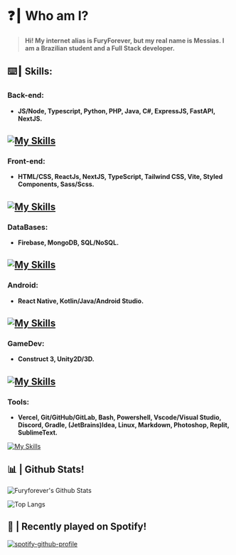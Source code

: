 # ❓┃ Who am I?
> **Hi! My internet alias is FuryForever, but my real name is Messias. I am a Brazilian student and a Full Stack developer.**

## ⌨️┃ Skills:

### Back-end:
+ **JS/Node, Typescript, Python, PHP, Java, C#, ExpressJS, FastAPI, NextJS.**

[![My Skills](https://skillicons.dev/icons?i=js,nodejs,typescript,python,php,java,cs,expressjs,fastapi,nextjs)](https://skillicons.dev)
---
### Front-end:
+ **HTML/CSS, ReactJs, NextJS, TypeScript, Tailwind CSS, Vite, Styled Components, Sass/Scss.**

[![My Skills](https://skillicons.dev/icons?i=html,css,react,nextjs,typescript,tailwind,vite,styledcomponents,sass,scss)](https://skillicons.dev)
---
### DataBases:
+ **Firebase, MongoDB, SQL/NoSQL.**

[![My Skills](https://skillicons.dev/icons?i=firebase,mongodb,mysql,postgresql,sqlite)](https://skillicons.dev)
---
### Android:
+ **React Native, Kotlin/Java/Android Studio.**

[![My Skills](https://skillicons.dev/icons?i=react,kotlin,java,androidstudio)](https://skillicons.dev)
---
### GameDev:
+ **Construct 3, Unity2D/3D.**

[![My Skills](https://skillicons.dev/icons?i=unity)](https://skillicons.dev)
---
### Tools:
+ **Vercel, Git/GitHub/GitLab, Bash, Powershell, Vscode/Visual Studio, Discord, Gradle, (JetBrains)Idea, Linux, Markdown, Photoshop, Replit, SublimeText.**

[![My Skills](https://skillicons.dev/icons?i=vercel,git,github,gitlab,bash,powershell,vscode,visualstudio,discord,gradle,idea,linux,md,ps,replit)](https://skillicons.dev)
## 📊 | Github Stats!
![Furyforever's Github Stats](https://github-readme-stats.vercel.app/api?username=Furyforev3r&count_private=true&show_icons=true&theme=dracula)

![Top Langs](https://github-readme-stats.vercel.app/api/top-langs/?username=Furyforev3r&layout=compact&theme=dracula)

## 🎵 | Recently played on Spotify!
[![spotify-github-profile](https://spotify-github-profile.vercel.app/api/view?uid=zc80ofmfaed1nk2xijgr5ue4u&cover_image=true&theme=default&show_offline=false&background_color=1a1a1a&interchange=true&bar_color=ebebeb&bar_color_cover=true)](https://spotify-github-profile.vercel.app/api/view?uid=zc80ofmfaed1nk2xijgr5ue4u&redirect=true)

<!-- [![Furyforev3r's wakatime stats](https://github-readme-stats.vercel.app/api/wakatime?username=Furyforev3r&layout=compact)](https://github.com/anuraghazra/github-readme-stats) -->

